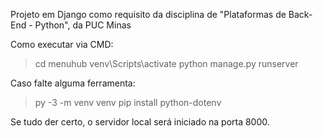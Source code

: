 Projeto em Django como requisito da disciplina de "Plataformas de Back-End - Python", da PUC Minas

Como executar via CMD:
> cd menuhub
> venv\Scripts\activate
> python manage.py runserver

Caso falte alguma ferramenta:
> py -3 -m venv venv
> pip install python-dotenv

Se tudo der certo, o servidor local será iniciado na porta 8000.
